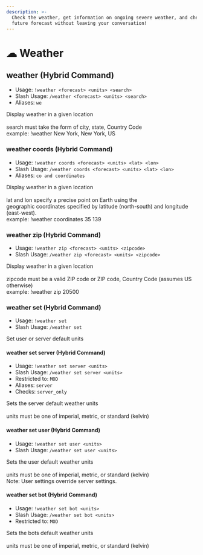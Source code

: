 ```yaml
---
description: >-
  Check the weather, get information on ongoing severe weather, and check the
  future forecast without leaving your conversation!
---
```


# ☁ Weather

## weather (Hybrid Command)

* Usage: `!weather <forecast> <units> <search>`
* Slash Usage: `/weather <forecast> <units> <search>`
* Aliases: `we`

Display weather in a given location\
\
search must take the form of city, state, Country Code\
example: !weather New York, New York, US

### weather coords (Hybrid Command)

* Usage: `!weather coords <forecast> <units> <lat> <lon>`
* Slash Usage: `/weather coords <forecast> <units> <lat> <lon>`
* Aliases: `co and coordinates`

Display weather in a given location\
\
lat and lon specify a precise point on Earth using the\
geographic coordinates specified by latitude (north-south) and longitude (east-west).\
example: !weather coordinates 35 139

### weather zip (Hybrid Command)

* Usage: `!weather zip <forecast> <units> <zipcode>`
* Slash Usage: `/weather zip <forecast> <units> <zipcode>`

Display weather in a given location\
\
zipcode must be a valid ZIP code or ZIP code, Country Code (assumes US otherwise)\
example: !weather zip 20500

### weather set (Hybrid Command)

* Usage: `!weather set`
* Slash Usage: `/weather set`

Set user or server default units

#### weather set server (Hybrid Command)

* Usage: `!weather set server <units>`
* Slash Usage: `/weather set server <units>`
* Restricted to: `MOD`
* Aliases: `server`
* Checks: `server_only`

Sets the server default weather units\
\
units must be one of imperial, metric, or standard (kelvin)

#### weather set user (Hybrid Command)

* Usage: `!weather set user <units>`
* Slash Usage: `/weather set user <units>`

Sets the user default weather units\
\
units must be one of imperial, metric, or standard (kelvin)\
Note: User settings override server settings.

#### weather set bot (Hybrid Command)

* Usage: `!weather set bot <units>`
* Slash Usage: `/weather set bot <units>`
* Restricted to: `MOD`

Sets the bots default weather units\
\
units must be one of imperial, metric, or standard (kelvin)
